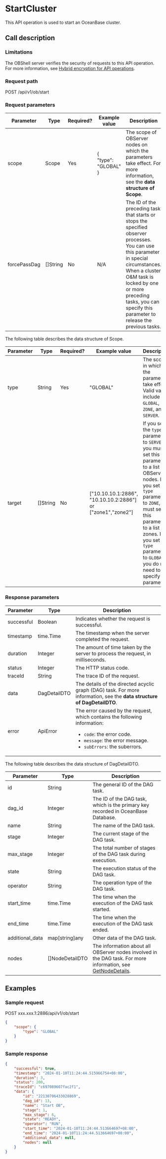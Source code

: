 # StartCluster

This API operation is used to start an OceanBase cluster.

## Call description

### Limitations

The OBShell server verifies the security of requests to this API operation. For more information, see [Hybrid encryption for API operations](200.api-hybrid-encryption.md).

### Request path

POST /api/v1/ob/start

### Request parameters

| Parameter | Type | Required? | Example value | Description |
| --- | --- | --- | --- | --- |
| scope | Scope | Yes | {<br>"type": "GLOBAL"<br>} | The scope of OBServer nodes on which the parameters take effect. For more information, see the **data structure of Scope**.  |
| forcePassDag | []String | No | N/A | The ID of the preceding task that starts or stops the specified observer processes. You can use this parameter in special circumstances. When a cluster O&M task is locked by one or more preceding tasks, you can specify this parameter to release the previous tasks.  |

The following table describes the data structure of Scope.

| Parameter | Type | Required? | Example value | Description |
| --- | --- | --- | --- | --- |
| type | String | Yes | "GLOBAL" | The scope in which the parameters take effect. Valid values include `GLOBAL`, `ZONE`, and `SERVER`.  |
| target | []String | No | ["10.10.10.1:2886", "10.10.10.2:2886"] or ["zone1","zone2"] | If you set the `type` parameter to `SERVER`, you must set this parameter to a list of OBServer nodes. If you set the `type` parameter to `ZONE`, you must set this parameter to a list of zones. If you set the `type` parameter to `GLOBAL`, you do not need to specify this parameter.  |

### Response parameters

| Parameter | Type | Description |
| --- | --- | --- |
| successful | Boolean | Indicates whether the request is successful.  |
| timestamp | time.Time | The timestamp when the server completed the request.  |
| duration | Integer | The amount of time taken by the server to process the request, in milliseconds. |
| status | Integer | The HTTP status code. |
| traceId | String | The trace ID of the request. |
| data | DagDetailDTO | The details of the directed acyclic graph (DAG) task. For more information, see the **data structure of DagDetailDTO**.  |
| error | ApiError | The error caused by the request, which contains the following information:<ul><li>`code`: the error code. </li><li>`message`: the error message. </li><li>`subErrors`: the suberrors. </li></ul> |

The following table describes the data structure of DagDetailDTO.

| Parameter | Type | Description |
| --- | --- | --- |
| id | String | The general ID of the DAG task.  |
| dag_id | Integer | The ID of the DAG task, which is the primary key recorded in OceanBase Database.  |
| name | String | The name of the DAG task.  |
| stage | Integer | The current stage of the DAG task.  |
| max_stage | Integer | The total number of stages of the DAG task during execution.  |
| state | String | The execution status of the DAG task.  |
| operator | String | The operation type of the DAG task.  |
| start_time | time.Time | The time when the execution of the DAG task started.  |
| end_time | time.Time | The time when the execution of the DAG task ended.  |
| additional_data | map[string]any | Other data of the DAG task.  |
| nodes | []NodeDetailDTO | The information about all OBServer nodes involved in the DAG task. For more information, see [GetNodeDetails](2100.get-node-detail.md).  |

## Examples

### Sample request

POST xxx.xxx.1:2886/api/v1/ob/start

```json
{
    "scope": {
        "type": "GLOBAL"
    }
}
```

### Sample response

```json
{
    "successful": true,
    "timestamp": "2024-01-10T11:24:44.515966754+08:00",
    "duration": 3,
    "status": 200,
    "traceId": "c697089607fac2f1",
    "data": {
        "id": "22130706433028869",
        "dag_id": 13,
        "name": "Start OB",
        "stage": 1,
        "max_stage": 6,
        "state": "READY",
        "operator": "RUN",
        "start_time": "2024-01-10T11:24:44.513664697+08:00",
        "end_time": "2024-01-10T11:24:44.513664697+08:00",
        "additional_data": null,
        "nodes": null
    }
}
```
